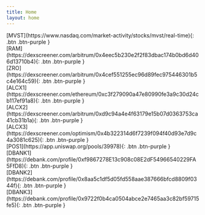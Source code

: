 ```yaml
---
title: Home
layout: home
---
```


<span class="fs-8">
[MVST](https://www.nasdaq.com/market-activity/stocks/mvst/real-time){: .btn .btn-purple }
<br>
[RAM](https://dexscreener.com/arbitrum/0x4eec5b230e2f2f83dbac174b0bd6d406d13710b4){: .btn .btn-purple }
<br>
[ZRO](https://dexscreener.com/arbitrum/0x4cef551255ec96d89fec975446301b5c4e164c59){: .btn .btn-purple }
<br>
[ALCX1](https://dexscreener.com/ethereum/0xc3f279090a47e80990fe3a9c30d24cb117ef91a8){: .btn .btn-purple }
<br>
[ALCX2](https://dexscreener.com/arbitrum/0xd9c94a4e4f63179e15b07d0363753ca41cb31b1a){: .btn .btn-purple }
<br>
[ALCX3](https://dexscreener.com/optimism/0x4b322314d6f7239f094f40d93e7d9c4a3081c625){: .btn .btn-purple }
<br>
[POS1](https://app.uniswap.org/pools/39978){: .btn .btn-purple }
<br>
[DBANK1](https://debank.com/profile/0xf9867278E13c908c08E2dF54966540229FA5FfD8){: .btn .btn-purple }
<br>
[DBANK2](https://debank.com/profile/0x8aa5c1df5d05fd558aae387666bfcd8809f0344f){: .btn .btn-purple }
<br>
[DBANK3](https://debank.com/profile/0x9722f0b4ca0504abce2e7465aa3c82bf59715fe5){: .btn .btn-purple }
</span>
